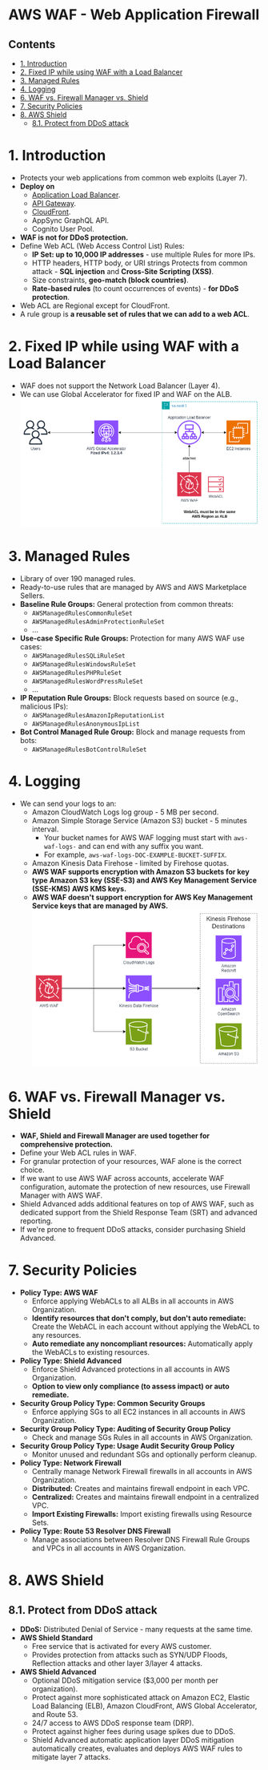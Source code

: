 # AWS WAF - Web Application Firewall <!-- omit in toc -->

## Contents <!-- omit in toc -->

- [1. Introduction](#1-introduction)
- [2. Fixed IP while using WAF with a Load Balancer](#2-fixed-ip-while-using-waf-with-a-load-balancer)
- [3. Managed Rules](#3-managed-rules)
- [4. Logging](#4-logging)
- [6. WAF vs. Firewall Manager vs. Shield](#6-waf-vs-firewall-manager-vs-shield)
- [7. Security Policies](#7-security-policies)
- [8. AWS Shield](#8-aws-shield)
  - [8.1. Protect from DDoS attack](#81-protect-from-ddos-attack)

# 1. Introduction

- Protects your web applications from common web exploits (Layer 7).
- **Deploy on**
  - [Application Load Balancer](/Compute/AWS%20ELB.md).
  - [API Gateway](/Networking%20&%20Content%20Delivery/AWS%20API%20Gateway.md).
  - [CloudFront](/Networking%20&%20Content%20Delivery/AWS%20CloudFront.md).
  - AppSync GraphQL API.
  - Cognito User Pool.
- **WAF is not for DDoS protection.**
- Define Web ACL (Web Access Control List) Rules:
  - **IP Set: up to 10,000 IP addresses** - use multiple Rules for more IPs.
  - HTTP headers, HTTP body, or URI strings Protects from common attack - **SQL injection** and **Cross-Site Scripting (XSS)**.
  - Size constraints, **geo-match (block countries)**.
  - **Rate-based rules** (to count occurrences of events) - **for DDoS protection**.
- Web ACL are Regional except for CloudFront.
- A rule group is **a reusable set of rules that we can add to a web ACL**.

# 2. Fixed IP while using WAF with a Load Balancer

- WAF does not support the Network Load Balancer (Layer 4).
- We can use Global Accelerator for fixed IP and WAF on the ALB.
  ![ Fixed IP while using WAF with a Load Balancer](/Images/Security,%20Identity,%20&%20Compliance/AWSWAFFixedIPLoadBalancer.png)

# 3. Managed Rules

- Library of over 190 managed rules.
- Ready-to-use rules that are managed by AWS and AWS Marketplace Sellers.
- **Baseline Rule Groups:** General protection from common threats:
  - `AWSManagedRulesCommonRuleSet`
  - `AWSManagedRulesAdminProtectionRuleSet`
  - ...
- **Use-case Specific Rule Groups:** Protection for many AWS WAF use cases:
  - `AWSManagedRulesSQLiRuleSet`
  - `AWSManagedRulesWindowsRuleSet`
  - `AWSManagedRulesPHPRuleSet`
  - `AWSManagedRulesWordPressRuleSet`
  - ...
- **IP Reputation Rule Groups:** Block requests based on source (e.g., malicious IPs):
  - `AWSManagedRulesAmazonIpReputationList`
  - `AWSManagedRulesAnonymousIpList`
- **Bot Control Managed Rule Group:** Block and manage requests from bots:
  - `AWSManagedRulesBotControlRuleSet`

# 4. Logging

- We can send your logs to an:
  - Amazon CloudWatch Logs log group - 5 MB per second.
  - Amazon Simple Storage Service (Amazon S3) bucket - 5 minutes interval.
    - Your bucket names for AWS WAF logging must start with `aws-waf-logs-` and can end with any suffix you want.
    - For example, `aws-waf-logs-DOC-EXAMPLE-BUCKET-SUFFIX`.
  - Amazon Kinesis Data Firehose - limited by Firehose quotas.
  - **AWS WAF supports encryption with Amazon S3 buckets for key type Amazon S3 key (SSE-S3) and AWS Key Management Service (SSE-KMS) AWS KMS keys.**
  - **AWS WAF doesn't support encryption for AWS Key Management Service keys that are managed by AWS.**
    ![AWS WAF Integrations](/Images/Security,%20Identity,%20&%20Compliance/AWSWAFIntegrations.png)

# 6. WAF vs. Firewall Manager vs. Shield

- **WAF, Shield and Firewall Manager are used together for comprehensive protection.**
- Define your Web ACL rules in WAF.
- For granular protection of your resources, WAF alone is the correct choice.
- If we want to use AWS WAF across accounts, accelerate WAF configuration, automate the protection of new resources, use Firewall Manager with AWS WAF.
- Shield Advanced adds additional features on top of AWS WAF, such as dedicated support from the Shield Response Team (SRT) and advanced reporting.
- If we're prone to frequent DDoS attacks, consider purchasing Shield Advanced.

# 7. Security Policies

- **Policy Type: AWS WAF**
  - Enforce applying WebACLs to all ALBs in all accounts in AWS Organization.
  - **Identify resources that don't comply, but don't auto remediate:** Create the WebACL in each account without applying the WebACL to any resources.
  - **Auto remediate any noncompliant resources:** Automatically apply the WebACLs to existing resources.
- **Policy Type: Shield Advanced**
  - Enforce Shield Advanced protections in all accounts in AWS Organization.
  - **Option to view only compliance (to assess impact) or auto remediate.**
- **Security Group Policy Type: Common Security Groups**
  - Enforce applying SGs to all EC2 instances in all accounts in AWS Organization.
- **Security Group Policy Type: Auditing of Security Group Policy**
  - Check and manage SGs Rules in all accounts in AWS Organization.
- **Security Group Policy Type: Usage Audit Security Group Policy**
  - Monitor unused and redundant SGs and optionally perform cleanup.
- **Policy Type: Network Firewall**
  - Centrally manage Network Firewall firewalls in all accounts in AWS Organization.
  - **Distributed:** Creates and maintains firewall endpoint in each VPC.
  - **Centralized:** Creates and maintains firewall endpoint in a centralized VPC.
  - **Import Existing Firewalls:** Import existing firewalls using Resource Sets.
- **Policy Type: Route 53 Resolver DNS Firewall**
  - Manage associations between Resolver DNS Firewall Rule Groups and VPCs in all accounts in AWS Organization.

# 8. AWS Shield

## 8.1. Protect from DDoS attack

- **DDoS:** Distributed Denial of Service - many requests at the same time.
- **AWS Shield Standard**
  - Free service that is activated for every AWS customer.
  - Provides protection from attacks such as SYN/UDP Floods, Reflection attacks and other layer 3/layer 4 attacks.
- **AWS Shield Advanced**
  - Optional DDoS mitigation service ($3,000 per month per organization).
  - Protect against more sophisticated attack on Amazon EC2, Elastic Load Balancing (ELB), Amazon CloudFront, AWS Global Accelerator, and Route 53.
  - 24/7 access to AWS DDoS response team (DRP).
  - Protect against higher fees during usage spikes due to DDoS.
  - Shield Advanced automatic application layer DDoS mitigation automatically creates, evaluates and deploys AWS WAF rules to mitigate layer 7 attacks.
